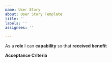 ```yaml
---
name: User Story
about: User Story Template
title: ''
labels: ''
assignees: ''

---
```


As a **role** I can **capability** so that **received benefit**

**Acceptance Criteria**
